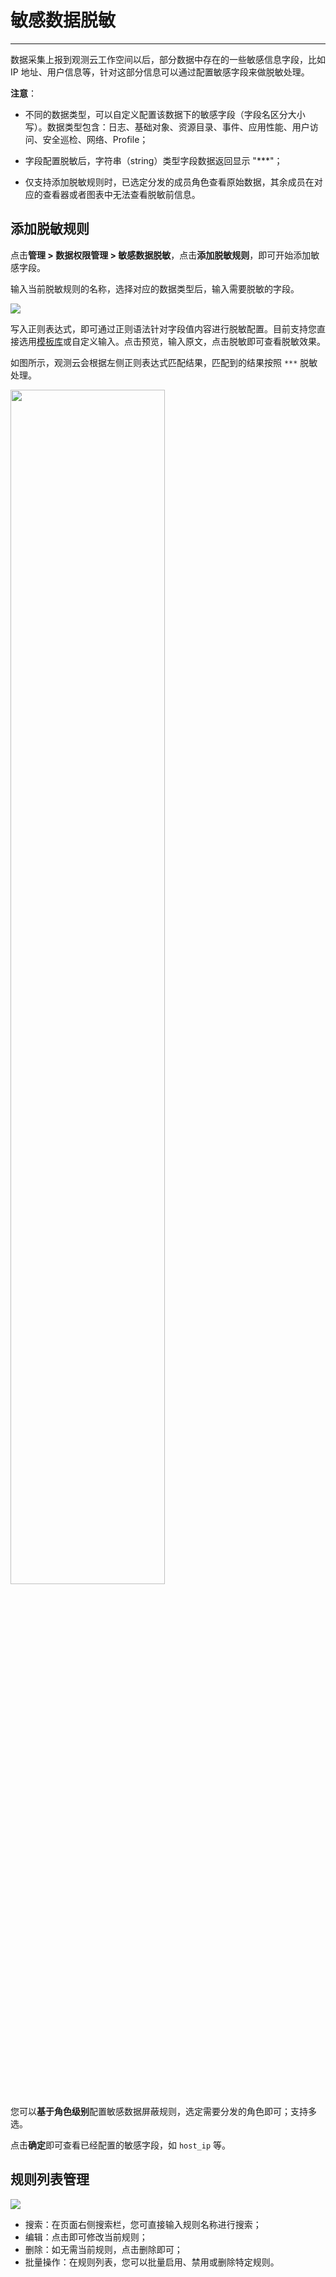 # 敏感数据脱敏
---


数据采集上报到观测云工作空间以后，部分数据中存在的一些敏感信息字段，比如 IP 地址、用户信息等，针对这部分信息可以通过配置敏感字段来做脱敏处理。

**注意**：

- 不同的数据类型，可以自定义配置该数据下的敏感字段（字段名区分大小写）。数据类型包含：日志、基础对象、资源目录、事件、应用性能、用户访问、安全巡检、网络、Profile；        
    
- 字段配置脱敏后，字符串（string）类型字段数据返回显示 "***"；              
    
- 仅支持添加脱敏规则时，已选定分发的成员角色查看原始数据，其余成员在对应的查看器或者图表中无法查看脱敏前信息。       

## 添加脱敏规则

点击**管理 > 数据权限管理 > 敏感数据脱敏**，点击**添加脱敏规则**，即可开始添加敏感字段。

输入当前脱敏规则的名称，选择对应的数据类型后，输入需要脱敏的字段。

![](img/2.field_1.png)

写入正则表达式，即可通过正则语法针对字段值内容进行脱敏配置。目前支持您直接选用[模板库](./regex.md)或自定义输入。点击预览，输入原文，点击脱敏即可查看脱敏效果。

如图所示，观测云会根据左侧正则表达式匹配结果，匹配到的结果按照 `***` 脱敏处理。

<img src="../img/token-mask.png" width="70%" >

您可以**基于角色级别**配置敏感数据屏蔽规则，选定需要分发的角色即可；支持多选。

点击**确定**即可查看已经配置的敏感字段，如 `host_ip` 等。

<!--
### 查看脱敏效果

#### 在日志查看器查看脱敏效果

在数据授权管理配置了日志数据的敏感字段 `host_ip` 以后，工作空间标准成员和只读成员在日志查看器只能看到脱敏后的 `host_ip` 。

![](img/3.data_7.png)


#### 在场景查看脱敏效果

在数据授权管理配置了日志数据的敏感字段 `host_ip` 以后，工作空间标准成员和只读成员在场景仪表板的日志流图中只能看到脱敏后的 `host_ip` 。

![](img/3.data_8.png)
-->
## 规则列表管理

![](img/2.field_2.png)

- 搜索：在页面右侧搜索栏，您可直接输入规则名称进行搜索；
- 编辑：点击即可修改当前规则；
- 删除：如无需当前规则，点击删除即可；
- 批量操作：在规则列表，您可以批量启用、禁用或删除特定规则。

